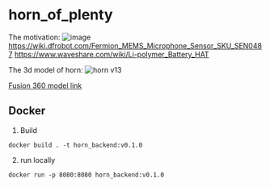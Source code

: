 # horn_of_plenty
The motivation: ![image](motivation.png)
https://wiki.dfrobot.com/Fermion_MEMS_Microphone_Sensor_SKU_SEN0487
https://www.waveshare.com/wiki/Li-polymer_Battery_HAT

The 3d model of horn:
![horn v13](https://github.com/user-attachments/assets/0fb87d76-b1a9-45e9-8c74-b97f2b190473)

[Fusion 360 model link](https://a360.co/46Jb5fT)

## Docker 
1. Build
```
docker build . -t horn_backend:v0.1.0 
```
2. run locally
```
docker run -p 8080:8080 horn_backend:v0.1.0

```
